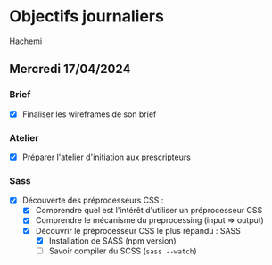 # Objectifs journaliers

Hachemi

## Mercredi 17/04/2024

### Brief 

- [X] Finaliser les wireframes de son brief

### Atelier

- [X] Préparer l'atelier d'initiation aux prescripteurs

### Sass

- [x] Découverte des préprocesseurs CSS :
  - [x] Comprendre quel est l'intérêt d'utiliser un préprocesseur CSS
  - [x] Comprendre le mécanisme du preprocessing (input => output)
  - [x] Découvrir le préprocesseur CSS le plus répandu : SASS
    - [x] Installation de SASS (npm version)
    - [ ] Savoir compiler du SCSS (`sass --watch`)

